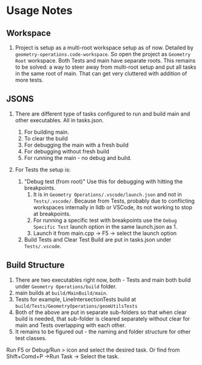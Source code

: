 # Usage Notes

## Workspace

1. Project is setup as a multi-root workspace setup as of now. Detailed by `geometry-operations.code-workspace`. So open the project as `Geometry Root` workspace. Both Tests and main have separate roots. This remains to be solved: a way to steer away from multi-root setup and put all tasks in the same root of main. That can get very cluttered with addition of more tests.

## JSONS

1. There are different type of tasks configured to run and build main and other executables. All in tasks.json.
   1. For building main.
   2. To clear the build
   3. For debugging the main with a fresh build
   4. For debugging without fresh build
   5. For running the main - no debug and build.

2. For Tests the setup is:
   1. "Debug test (from root)" Use this for debugging with hitting the breakpoints.
      1. It is in `Geometry Operations/.vscode/launch.json` and not in `Tests/.vscode/`. Because from Tests, probably due to conflicting workspaces internally in lldb or VSCode, its not working to stop at breakpoints.
      2. For running a specific test with breakpoints use the `Debug Specific Test` launch option in the same launch.json as 1.
      3. Launch it from main.cpp -> F5 -> select the launch option
   2. Build Tests and Clear Test Build are put in tasks.json under `Tests/.vscode`. 

## Build Structure

   1. There are two executables right now, both - Tests and main both build under `Geometry Operations/build` folder.
   2. main builds at `build/MainBuild/main`.
   3. Tests for example, LineIntersectionTests build at `build/Tests/GeometryOperations/geomUtilsTests` 
   4. Both of the above are put in separate sub-folders so that when clear build is needed, that sub-folder is cleared separately without clear for main and Tests overlapping with each other.
   5. It remains to be figured out - the naming and folder structure for other test classes.

Run F5 or Debug/Run > icon and select the desired task. Or find from Shift+Comd+P ->Run Task -> Select the task.